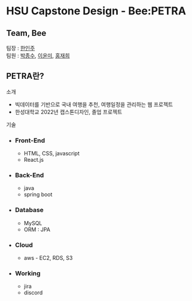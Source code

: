 # HSU Capstone Design - Bee:PETRA

## Team, Bee

팀장 : [한인주] <br/>
팀원 : [박종수], [이윤미], [홍재희]

## PETRA란?

소개

- 빅데이터를 기반으로 국내 여행을 추천, 여행일정을 관리하는 웹 프로젝트
- 한성대학교 2022년 캡스톤디자인, 졸업 프로젝트

기술

- ### Front-End
  - HTML, CSS, javascript
  - React.js
- ### Back-End
  - java
  - spring boot
- ### Database
  - MySQL
  - ORM : JPA
- ### Cloud
  - aws - EC2, RDS, S3
- ### Working
  - jira
  - discord

[한인주]: https://github.com/HanInJu
[박종수]: https://github.com/Bell-water
[이윤미]: https://github.com/Yoon159
[홍재희]: https://github.com/Jaehh
